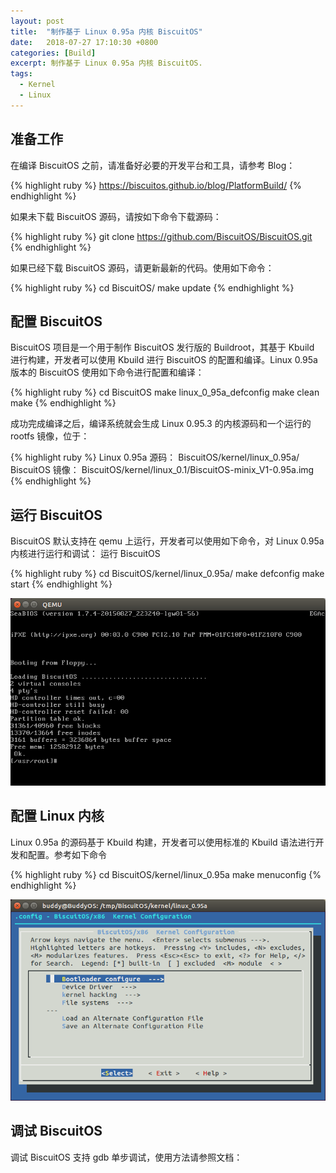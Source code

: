 ```yaml
---
layout: post
title:  "制作基于 Linux 0.95a 内核 BiscuitOS"
date:   2018-07-27 17:10:30 +0800
categories: [Build]
excerpt: 制作基于 Linux 0.95a 内核 BiscuitOS.
tags:
  - Kernel
  - Linux
---
```


## 准备工作

在编译 BiscuitOS 之前，请准备好必要的开发平台和工具，请参考 Blog：

{% highlight ruby %}
https://biscuitos.github.io/blog/PlatformBuild/
{% endhighlight %}


如果未下载 BiscuitOS 源码，请按如下命令下载源码：

{% highlight ruby %}
git clone https://github.com/BiscuitOS/BiscuitOS.git
{% endhighlight %}

如果已经下载 BiscuitOS 源码，请更新最新的代码。使用如下命令：

{% highlight ruby %}
cd BiscuitOS/
make update
{% endhighlight %}

## 配置 BiscuitOS

BiscuitOS 项目是一个用于制作 BiscuitOS 发行版的 Buildroot，其基于 Kbuild 进行构建，开发者可以使用 Kbuild 进行 BiscuitOS 的配置和编译。Linux 0.95a 版本的 BiscuitOS 使用如下命令进行配置和编译：

{% highlight ruby %}
cd BiscuitOS
make linux_0_95a_defconfig
make clean
make
{% endhighlight %}

成功完成编译之后，编译系统就会生成 Linux 0.95.3 的内核源码和一个运行的 rootfs 镜像，位于：

{% highlight ruby %}
Linux 0.95a 源码： BiscuitOS/kernel/linux_0.95a/
BiscuitOS 镜像：  BiscuitOS/kernel/linux_0.1/BiscuitOS-minix_V1-0.95a.img
{% endhighlight %}

## 运行 BiscuitOS

BiscuitOS 默认支持在 qemu 上运行，开发者可以使用如下命令，对 Linux 0.95a 内核进行运行和调试：
运行 BiscuitOS

{% highlight ruby %}
cd BiscuitOS/kernel/linux_0.95a/
make defconfig
make start
{% endhighlight %}

![Running0.95a](https://raw.githubusercontent.com/EmulateSpace/PictureSet/master/BiscuitOS/buildroot/V000007.png)

## 配置 Linux 内核

Linux 0.95a 的源码基于 Kbuild 构建，开发者可以使用标准的 Kbuild 语法进行开发和配置。参考如下命令

{% highlight ruby %}
cd BiscuitOS/kernel/linux_0.95a
make menuconfig
{% endhighlight %}

![menuconfig0.95a](https://raw.githubusercontent.com/EmulateSpace/PictureSet/master/BiscuitOS/buildroot/V000008.png)

## 调试 BiscuitOS

调试 BiscuitOS 支持 gdb 单步调试，使用方法请参照文档：
